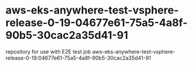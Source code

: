 # aws-eks-anywhere-test-vsphere-release-0-19-04677e61-75a5-4a8f-90b5-30cac2a35d41-91
repository for use with E2E test job aws-eks-anywhere-test-vsphere-release-0-19:04677e61-75a5-4a8f-90b5-30cac2a35d41-91
